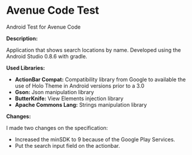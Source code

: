 Avenue Code Test
================

Android Test for Avenue Code

**Description:**

Application that shows search locations by name.
Developed using the Android Studio 0.8.6 with gradle.

**Used Libraries:**

- **ActionBar Compat:** Compatibility library from Google to available the use of Holo Theme in Android versions prior to a 3.0
- **Gson:** Json manipulation library
- **ButterKnife:** View Elements injection library
- **Apache Commons Lang:** Strings manipulation library

**Changes:**

I made two changes on the specification:
- Increased the minSDK to 9 because of the Google Play Services.
- Put the search input field on the actionbar.

